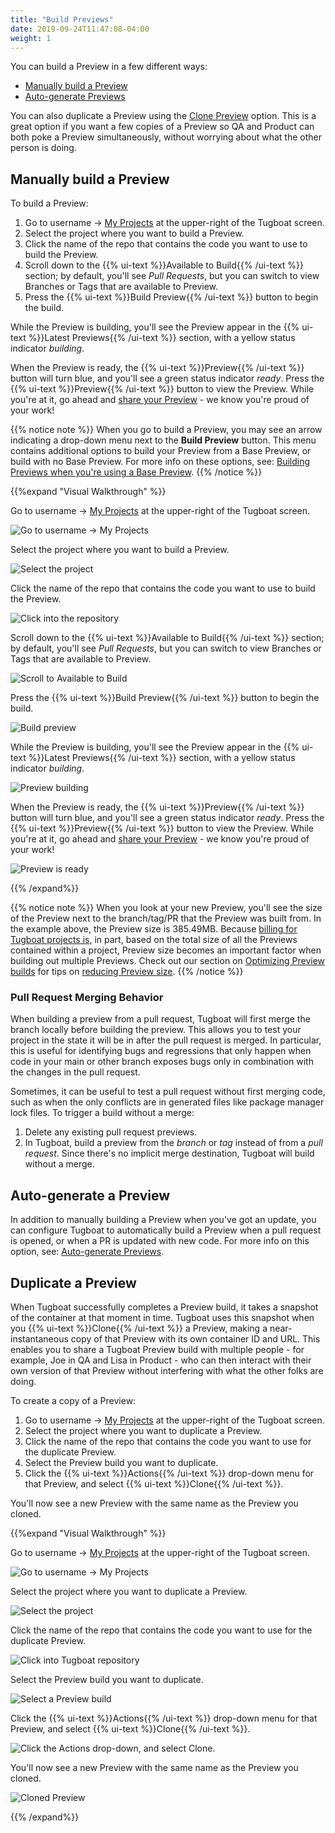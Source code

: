 ```yaml
---
title: "Build Previews"
date: 2019-09-24T11:47:08-04:00
weight: 1
---
```


You can build a Preview in a few different ways:

- [Manually build a Preview](#manually-build-a-preview)
- [Auto-generate Previews](#auto-generate-a-preview)

You can also duplicate a Preview using the [Clone Preview](#duplicate-a-preview) option. This is a great option if you
want a few copies of a Preview so QA and Product can both poke a Preview simultaneously, without worrying about what the
other person is doing.

## Manually build a Preview

To build a Preview:

1. Go to username -> [My Projects](https://dashboard.tugboatqa.com/projects) at the upper-right of the Tugboat screen.
2. Select the project where you want to build a Preview.
3. Click the name of the repo that contains the code you want to use to build the Preview.
4. Scroll down to the {{% ui-text %}}Available to Build{{% /ui-text %}} section; by default, you'll see _Pull Requests_,
   but you can switch to view Branches or Tags that are available to Preview.
5. Press the {{% ui-text %}}Build Preview{{% /ui-text %}} button to begin the build.

While the Preview is building, you'll see the Preview appear in the {{% ui-text %}}Latest Previews{{% /ui-text %}}
section, with a yellow status indicator _building_.

When the Preview is ready, the {{% ui-text %}}Preview{{% /ui-text %}} button will turn blue, and you'll see a green
status indicator _ready_. Press the {{% ui-text %}}Preview{{% /ui-text %}} button to view the Preview. While you're at
it, go ahead and [share your Preview](../../share-a-preview/) - we know you're proud of your work!

{{% notice note %}} When you go to build a Preview, you may see an arrow indicating a drop-down menu next to the **Build
Preview** button. This menu contains additional options to build your Preview from a Base Preview, or build with no Base
Preview. For more info on these options, see:
[Building Previews when you're using a Base Preview](../../work-with-base-previews/building-new-previews/).
{{% /notice %}}

{{%expand "Visual Walkthrough" %}}

Go to username -> [My Projects](https://dashboard.tugboatqa.com/projects) at the upper-right of the Tugboat screen.

![Go to username -> My Projects](/_images/go-to-user-my-projects.png)

Select the project where you want to build a Preview.

![Select the project](/_images/select-a-project.png)

Click the name of the repo that contains the code you want to use to build the Preview.

![Click into the repository](/_images/manually-build-click-into-repo.png)

Scroll down to the {{% ui-text %}}Available to Build{{% /ui-text %}} section; by default, you'll see _Pull Requests_,
but you can switch to view Branches or Tags that are available to Preview.

![Scroll to Available to Build](/_images/manually-build-scroll-to-available-to-build.png)

Press the {{% ui-text %}}Build Preview{{% /ui-text %}} button to begin the build.

![Build preview](/_images/manually-build-click-build-preview-button.png)

While the Preview is building, you'll see the Preview appear in the {{% ui-text %}}Latest Previews{{% /ui-text %}}
section, with a yellow status indicator _building_.

![Preview building](/_images/manually-build-preview-building.png)

When the Preview is ready, the {{% ui-text %}}Preview{{% /ui-text %}} button will turn blue, and you'll see a green
status indicator _ready_. Press the {{% ui-text %}}Preview{{% /ui-text %}} button to view the Preview. While you're at
it, go ahead and [share your Preview](../../share-a-preview/) - we know you're proud of your work!

![Preview is ready](/_images/preview-ready.png)

{{% /expand%}}

{{% notice note %}} When you look at your new Preview, you'll see the size of the Preview next to the branch/tag/PR that
the Preview was built from. In the example above, the Preview size is 385.49MB. Because
[billing for Tugboat projects is](/tugboat-billing/tugboat-pricing/#how-does-tugboat-pricing-work), in part, based on
the total size of all the Previews contained within a project, Preview size becomes an important factor when building
out multiple Previews. Check out our section on
[Optimizing Preview builds](../../preview-deep-dive/optimize-preview-builds/) for tips on
[reducing Preview size](../../preview-deep-dive/optimize-preview-builds/#optimizing-preview-size). {{% /notice %}}

### Pull Request Merging Behavior

When building a preview from a pull request, Tugboat will first merge the branch locally before building the preview.
This allows you to test your project in the state it will be in after the pull request is merged. In particular, this is
useful for identifying bugs and regressions that only happen when code in your main or other branch exposes bugs only in
combination with the changes in the pull request.

Sometimes, it can be useful to test a pull request without first merging code, such as when the only conflicts are in
generated files like package manager lock files. To trigger a build without a merge:

1. Delete any existing pull request previews.
2. In Tugboat, build a preview from the _branch_ or _tag_ instead of from a _pull request_. Since there's no implicit
   merge destination, Tugboat will build without a merge.

## Auto-generate a Preview

In addition to manually building a Preview when you've got an update, you can configure Tugboat to automatically build a
Preview when a pull request is opened, or when a PR is updated with new code. For more info on this option, see:
[Auto-generate Previews](../../automate-previews/auto-generate/).

## Duplicate a Preview

When Tugboat successfully completes a Preview build, it takes a snapshot of the container at that moment in time.
Tugboat uses this snapshot when you {{% ui-text %}}Clone{{% /ui-text %}} a Preview, making a near-instantaneous copy of
that Preview with its own container ID and URL. This enables you to share a Tugboat Preview build with multiple people -
for example, Joe in QA and Lisa in Product - who can then interact with their own version of that Preview without
interfering with what the other folks are doing.

To create a copy of a Preview:

1. Go to username -> [My Projects](https://dashboard.tugboatqa.com/projects) at the upper-right of the Tugboat screen.
2. Select the project where you want to duplicate a Preview.
3. Click the name of the repo that contains the code you want to use for the duplicate Preview.
4. Select the Preview build you want to duplicate.
5. Click the {{% ui-text %}}Actions{{% /ui-text %}} drop-down menu for that Preview, and select
   {{% ui-text %}}Clone{{% /ui-text %}}.

You'll now see a new Preview with the same name as the Preview you cloned.

{{%expand "Visual Walkthrough" %}}

Go to username -> [My Projects](https://dashboard.tugboatqa.com/projects) at the upper-right of the Tugboat screen.

![Go to username -> My Projects](/_images/go-to-user-my-projects.png)

Select the project where you want to duplicate a Preview.

![Select the project](/_images/select-a-project.png)

Click the name of the repo that contains the code you want to use for the duplicate Preview.

![Click into Tugboat repository](/_images/click-into-tugboat-repository.png)

Select the Preview build you want to duplicate.

![Select a Preview build](/_images/select-a-preview.png)

Click the {{% ui-text %}}Actions{{% /ui-text %}} drop-down menu for that Preview, and select
{{% ui-text %}}Clone{{% /ui-text %}}.

![Click the Actions drop-down, and select Clone.](/_images/preview-action-clone.png)

You'll now see a new Preview with the same name as the Preview you cloned.

![Cloned Preview](/_images/cloned-preview.png)

{{% /expand%}}
